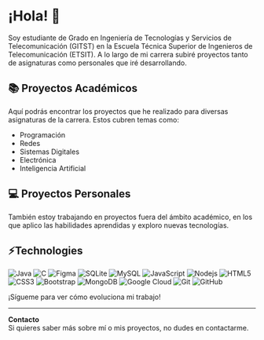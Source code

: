 # ¡Hola! 👋

Soy estudiante de Grado en Ingeniería de Tecnologías y Servicios de Telecomunicación (GITST) en la Escuela Técnica Superior de Ingenieros de Telecomunicación (ETSIT). A lo largo de mi carrera subiré proyectos tanto de asignaturas como personales que iré desarrollando.

## 📚 Proyectos Académicos
Aquí podrás encontrar los proyectos que he realizado para diversas asignaturas de la carrera. Estos cubren temas como:
- Programación
- Redes
- Sistemas Digitales
- Electrónica
- Inteligencia Artificial

## 💻 Proyectos Personales
También estoy trabajando en proyectos fuera del ámbito académico, en los que aplico las habilidades aprendidas y exploro nuevas tecnologías.

## ⚡Technologies
![Java](https://img.shields.io/badge/java-%23ED8B00.svg?style=for-the-badge&logo=openjdk&logoColor=white)
![C](https://img.shields.io/badge/c-%2300599C.svg?style=for-the-badge&logo=c&logoColor=white)
![Figma](https://img.shields.io/badge/figma-%23F24E1E.svg?style=for-the-badge&logo=figma&logoColor=white)
![SQLite](https://img.shields.io/badge/sqlite-%2307405e.svg?style=for-the-badge&logo=sqlite&logoColor=white)
![MySQL](https://img.shields.io/badge/mysql-4479A1.svg?style=for-the-badge&logo=mysql&logoColor=white)
![JavaScript](https://img.shields.io/badge/-JavaScript-black?style=flat-square&logo=javascript)
![Nodejs](https://img.shields.io/badge/-Nodejs-black?style=flat-square&logo=Node.js)
![HTML5](https://img.shields.io/badge/-HTML5-E34F26?style=flat-square&logo=html5&logoColor=white)
![CSS3](https://img.shields.io/badge/-CSS3-1572B6?style=flat-square&logo=css3)
![Bootstrap](https://img.shields.io/badge/-Bootstrap-563D7C?style=flat-square&logo=bootstrap)
![MongoDB](https://img.shields.io/badge/-MongoDB-black?style=flat-square&logo=mongodb)
![Google Cloud](https://img.shields.io/badge/Google%20Cloud-black?style=flat-square&logo=google-cloud)
![Git](https://img.shields.io/badge/-Git-black?style=flat-square&logo=git)
![GitHub](https://img.shields.io/badge/-GitHub-181717?style=flat-square&logo=github)


¡Sígueme para ver cómo evoluciona mi trabajo!

---
**Contacto**  
Si quieres saber más sobre mí o mis proyectos, no dudes en contactarme.
